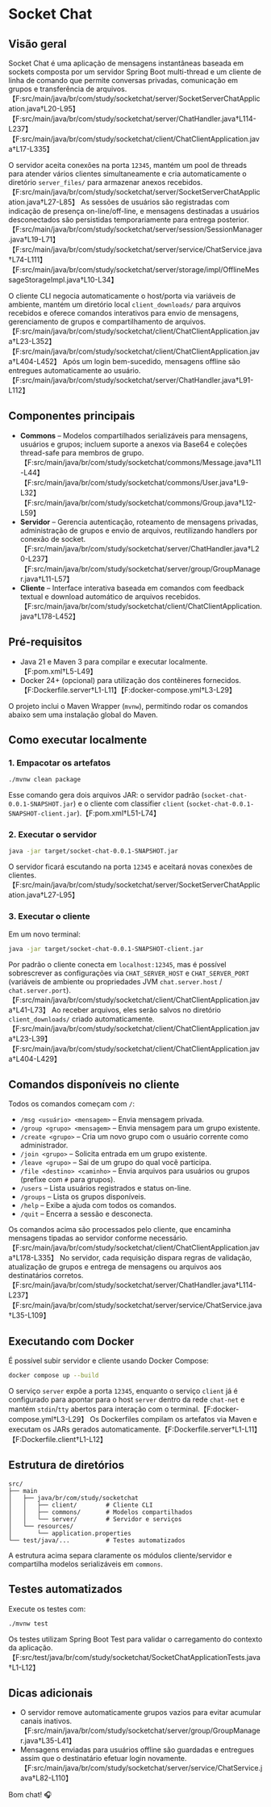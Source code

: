 # Socket Chat

## Visão geral
Socket Chat é uma aplicação de mensagens instantâneas baseada em sockets composta por um servidor Spring Boot multi-thread e um cliente de linha de comando que permite conversas privadas, comunicação em grupos e transferência de arquivos.【F:src/main/java/br/com/study/socketchat/server/SocketServerChatApplication.java†L20-L95】【F:src/main/java/br/com/study/socketchat/server/ChatHandler.java†L114-L237】【F:src/main/java/br/com/study/socketchat/client/ChatClientApplication.java†L17-L335】

O servidor aceita conexões na porta `12345`, mantém um pool de threads para atender vários clientes simultaneamente e cria automaticamente o diretório `server_files/` para armazenar anexos recebidos.【F:src/main/java/br/com/study/socketchat/server/SocketServerChatApplication.java†L27-L85】 As sessões de usuários são registradas com indicação de presença on-line/off-line, e mensagens destinadas a usuários desconectados são persistidas temporariamente para entrega posterior.【F:src/main/java/br/com/study/socketchat/server/session/SessionManager.java†L19-L71】【F:src/main/java/br/com/study/socketchat/server/service/ChatService.java†L74-L111】【F:src/main/java/br/com/study/socketchat/server/storage/impl/OfflineMessageStorageImpl.java†L10-L34】

O cliente CLI negocia automaticamente o host/porta via variáveis de ambiente, mantém um diretório local `client_downloads/` para arquivos recebidos e oferece comandos interativos para envio de mensagens, gerenciamento de grupos e compartilhamento de arquivos.【F:src/main/java/br/com/study/socketchat/client/ChatClientApplication.java†L23-L352】【F:src/main/java/br/com/study/socketchat/client/ChatClientApplication.java†L404-L452】 Após um login bem-sucedido, mensagens offline são entregues automaticamente ao usuário.【F:src/main/java/br/com/study/socketchat/server/ChatHandler.java†L91-L112】

## Componentes principais
- **Commons** – Modelos compartilhados serializáveis para mensagens, usuários e grupos; incluem suporte a anexos via Base64 e coleções thread-safe para membros de grupo.【F:src/main/java/br/com/study/socketchat/commons/Message.java†L11-L44】【F:src/main/java/br/com/study/socketchat/commons/User.java†L9-L32】【F:src/main/java/br/com/study/socketchat/commons/Group.java†L12-L59】
- **Servidor** – Gerencia autenticação, roteamento de mensagens privadas, administração de grupos e envio de arquivos, reutilizando handlers por conexão de socket.【F:src/main/java/br/com/study/socketchat/server/ChatHandler.java†L20-L237】【F:src/main/java/br/com/study/socketchat/server/group/GroupManager.java†L11-L57】
- **Cliente** – Interface interativa baseada em comandos com feedback textual e download automático de arquivos recebidos.【F:src/main/java/br/com/study/socketchat/client/ChatClientApplication.java†L178-L452】

## Pré-requisitos
- Java 21 e Maven 3 para compilar e executar localmente.【F:pom.xml†L5-L49】
- Docker 24+ (opcional) para utilização dos contêineres fornecidos.【F:Dockerfile.server†L1-L11】【F:docker-compose.yml†L3-L29】

O projeto inclui o Maven Wrapper (`mvnw`), permitindo rodar os comandos abaixo sem uma instalação global do Maven.

## Como executar localmente

### 1. Empacotar os artefatos
```bash
./mvnw clean package
```
Esse comando gera dois arquivos JAR: o servidor padrão (`socket-chat-0.0.1-SNAPSHOT.jar`) e o cliente com classifier `client` (`socket-chat-0.0.1-SNAPSHOT-client.jar`).【F:pom.xml†L51-L74】

### 2. Executar o servidor
```bash
java -jar target/socket-chat-0.0.1-SNAPSHOT.jar
```
O servidor ficará escutando na porta `12345` e aceitará novas conexões de clientes.【F:src/main/java/br/com/study/socketchat/server/SocketServerChatApplication.java†L27-L95】

### 3. Executar o cliente
Em um novo terminal:
```bash
java -jar target/socket-chat-0.0.1-SNAPSHOT-client.jar
```
Por padrão o cliente conecta em `localhost:12345`, mas é possível sobrescrever as configurações via `CHAT_SERVER_HOST` e `CHAT_SERVER_PORT` (variáveis de ambiente ou propriedades JVM `chat.server.host` / `chat.server.port`).【F:src/main/java/br/com/study/socketchat/client/ChatClientApplication.java†L41-L73】 Ao receber arquivos, eles serão salvos no diretório `client_downloads/` criado automaticamente.【F:src/main/java/br/com/study/socketchat/client/ChatClientApplication.java†L23-L39】【F:src/main/java/br/com/study/socketchat/client/ChatClientApplication.java†L404-L429】

## Comandos disponíveis no cliente
Todos os comandos começam com `/`:
- `/msg <usuário> <mensagem>` – Envia mensagem privada.
- `/group <grupo> <mensagem>` – Envia mensagem para um grupo existente.
- `/create <grupo>` – Cria um novo grupo com o usuário corrente como administrador.
- `/join <grupo>` – Solicita entrada em um grupo existente.
- `/leave <grupo>` – Sai de um grupo do qual você participa.
- `/file <destino> <caminho>` – Envia arquivos para usuários ou grupos (prefixe com `#` para grupos).
- `/users` – Lista usuários registrados e status on-line.
- `/groups` – Lista os grupos disponíveis.
- `/help` – Exibe a ajuda com todos os comandos.
- `/quit` – Encerra a sessão e desconecta.

Os comandos acima são processados pelo cliente, que encaminha mensagens tipadas ao servidor conforme necessário.【F:src/main/java/br/com/study/socketchat/client/ChatClientApplication.java†L178-L335】 No servidor, cada requisição dispara regras de validação, atualização de grupos e entrega de mensagens ou arquivos aos destinatários corretos.【F:src/main/java/br/com/study/socketchat/server/ChatHandler.java†L114-L237】【F:src/main/java/br/com/study/socketchat/server/service/ChatService.java†L35-L109】

## Executando com Docker
É possível subir servidor e cliente usando Docker Compose:
```bash
docker compose up --build
```
O serviço `server` expõe a porta `12345`, enquanto o serviço `client` já é configurado para apontar para o host `server` dentro da rede `chat-net` e mantém `stdin`/`tty` abertos para interação com o terminal.【F:docker-compose.yml†L3-L29】 Os Dockerfiles compilam os artefatos via Maven e executam os JARs gerados automaticamente.【F:Dockerfile.server†L1-L11】【F:Dockerfile.client†L1-L12】

## Estrutura de diretórios
```
src/
├── main
│   ├── java/br/com/study/socketchat
│   │   ├── client/        # Cliente CLI
│   │   ├── commons/       # Modelos compartilhados
│   │   └── server/        # Servidor e serviços
│   └── resources/
│       └── application.properties
└── test/java/...          # Testes automatizados
```
A estrutura acima separa claramente os módulos cliente/servidor e compartilha modelos serializáveis em `commons`.

## Testes automatizados
Execute os testes com:
```bash
./mvnw test
```
Os testes utilizam Spring Boot Test para validar o carregamento do contexto da aplicação.【F:src/test/java/br/com/study/socketchat/SocketChatApplicationTests.java†L1-L12】

## Dicas adicionais
- O servidor remove automaticamente grupos vazios para evitar acumular canais inativos.【F:src/main/java/br/com/study/socketchat/server/group/GroupManager.java†L35-L41】
- Mensagens enviadas para usuários offline são guardadas e entregues assim que o destinatário efetuar login novamente.【F:src/main/java/br/com/study/socketchat/server/service/ChatService.java†L82-L110】

Bom chat! 🎧
